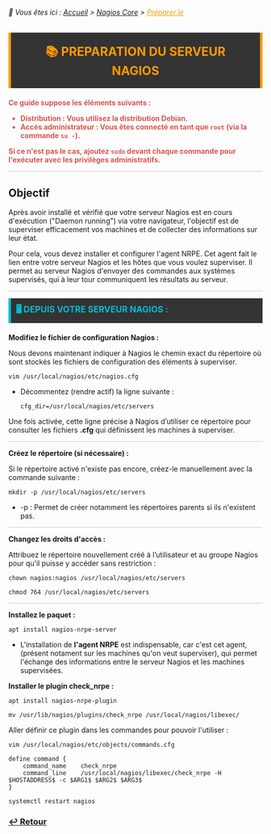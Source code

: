<link rel="stylesheet" type="text/css" href="../../assets/css/principal-theme.css">

###### 📂 Vous êtes ici : [Accueil](../../index.md) > [Nagios Core](../nagioscore-debian/index.md) > <a href="." style="color: #ff9900; text-decoration: underline;">Préparer le</a>


<div style="background-color: #333; color: #fff; border-left: 5px solid #ff9900; border-right: 5px solid #ff9900; padding: 20px 25px; margin-bottom: 20px; text-align: center;">
  <strong style="font-size: 24px; color: #ff9900;">📚 PREPARATION DU SERVEUR NAGIOS</strong>
</div>

<!-- Alerte importante concernant la distribution et les droits d'utilisateur -->
<div style="color: #d9534f; font-weight: bold; margin-bottom: 1em;">

  <p>Ce guide suppose les éléments suivants :</p>
  <ul>
    <li><strong>Distribution :</strong> Vous utilisez la distribution <strong>Debian</strong>.</li>
    <li><strong>Accès administrateur :</strong> Vous êtes connecté en tant que <code>root</code> (via la commande <code>su -</code>).</li>
  </ul>
  <p>Si ce n'est pas le cas, ajoutez <code>sudo</code> devant chaque commande pour l'exécuter avec les privilèges administratifs.</p>
</div>


<hr style="border: 1px solid #ccc; height: 1px; background-color: #ccc; border: none;">

## Objectif

Après avoir installé et vérifié que votre serveur Nagios est en cours d'exécution ("Daemon running") via votre navigateur, l'objectif est de superviser efficacement vos machines et de collecter des informations sur leur état.

Pour cela, vous devez installer et configurer l'agent NRPE. Cet agent fait le lien entre votre serveur Nagios et les hôtes que vous voulez superviser. Il permet au serveur Nagios d'envoyer des commandes aux systèmes supervisés, qui à leur tour communiquent les résultats au serveur.

<hr style="border: 1px solid #ccc; height: 1px; background-color: #ccc; border: none;">

<!-- Section "Depuis votre serveur Nagios" avec un fond sombre, couleurs contrastées et texte clair -->
<div style="background-color: #333; color: #fff; border-left: 5px solid #00bcd4; padding: 10px 10px; margin-bottom: 20px;">
  <strong style="font-size: 17px; color: #00bcd4;">🖥️ DEPUIS VOTRE SERVEUR NAGIOS :</strong>
</div>

**Modifiez le fichier de configuration Nagios :**  

Nous devons maintenant indiquer à Nagios le chemin exact du répertoire où sont stockés les fichiers de configuration des éléments à superviser.
```
vim /usr/local/nagios/etc/nagios.cfg
```

- Décommentez (rendre actif) la ligne suivante :

  ```
  cfg_dir=/usr/local/nagios/etc/servers
  ```
Une fois activée, cette ligne précise à Nagios d’utiliser ce répertoire pour consulter les fichiers **.cfg** qui définissent les machines à superviser.

<hr style="border: 1px solid #ccc; height: 1px; background-color: #ccc; border: none;">

**Créez le répertoire (si nécessaire) :**

Si le répertoire activé n'existe pas encore, créez-le manuellement avec la commande suivante :

```
mkdir -p /usr/local/nagios/etc/servers
```
- -p : Permet de créer notamment les répertoires parents si ils n'existent pas.

<hr style="border: 1px solid #ccc; height: 1px; background-color: #ccc; border: none;">

**Changez les droits d'accès :**

Attribuez le répertoire nouvellement créé à l’utilisateur et au groupe Nagios pour qu’il puisse y accéder sans restriction :

```
chown nagios:nagios /usr/local/nagios/etc/servers
```
```
chmod 764 /usr/local/nagios/etc/servers
```
<hr style="border: 1px solid #ccc; height: 1px; background-color: #ccc; border: none;">

**Installez le paquet :**  

```
apt install nagios-nrpe-server
```
- L'installation de **l'agent NRPE** est indispensable, car c'est cet agent, (présent notament sur les machines qu'on veut superviser), qui permet l'échange des informations entre le serveur Nagios et les machines supervisées.


**Installer le plugin check_nrpe :**

```
apt install nagios-nrpe-plugin
```

```
mv /usr/lib/nagios/plugins/check_nrpe /usr/local/nagios/libexec/
```


Aller définir ce plugin dans les commandes pour pouvoir l'utiliser :
```
vim /usr/local/nagios/etc/objects/commands.cfg
```
```
define command {
    command_name    check_nrpe
    command_line    /usr/local/nagios/libexec/check_nrpe -H $HOSTADDRESS$ -c $ARG1$ $ARG2$ $ARG3$
}
```

```
systemctl restart nagios
```

### **[↩️ Retour](../../linux/nagioscore-debian/index.md)**